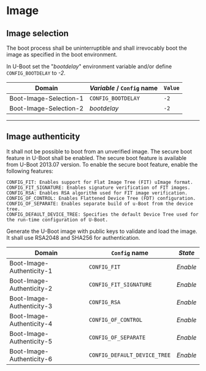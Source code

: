 # Image

## Image selection

The boot process shall be uninterruptible and shall irrevocably boot the image
as specified in the boot environment.

In U-Boot set the "_bootdelay_" environment variable and/or define
`CONFIG_BOOTDELAY` to _-2_.

<!-- section-config -->

Domain                 | _Variable_ / `Config` name | `Value`
---------------------- | -------------------------- | -------
Boot-Image-Selection-1 | `CONFIG_BOOTDELAY`         | `-2`
Boot-Image-Selection-2 | _bootdelay_                | `-2`

<!-- end-section-config -->

--------------------------------------------------------------------------------

## Image authenticity

It shall not be possible to boot from an unverified image. The secure boot
feature in U-Boot shall be enabled. The secure boot feature is available from
U-Boot 2013.07 version. To enable the secure boot feature, enable the following
features:

```
CONFIG_FIT: Enables support for Flat Image Tree (FIT) uImage format.
CONFIG_FIT_SIGNATURE: Enables signature verification of FIT images.
CONFIG_RSA: Enables RSA algorithm used for FIT image verification.
CONFIG_OF_CONTROL: Enables Flattened Device Tree (FDT) configuration.
CONFIG_OF_SEPARATE: Enables separate build of u-Boot from the device tree.
CONFIG_DEFAULT_DEVICE_TREE: Specifies the default Device Tree used for the run-time configuration of U-Boot.
```

Generate the U-Boot image with public keys to validate and load the image. It
shall use RSA2048 and SHA256 for authentication.

<!-- section-config -->

Domain                    | `Config` name                | _State_
------------------------- | ---------------------------- | --------
Boot-Image-Authenticity-1 | `CONFIG_FIT`                 | _Enable_
Boot-Image-Authenticity-2 | `CONFIG_FIT_SIGNATURE`       | _Enable_
Boot-Image-Authenticity-3 | `CONFIG_RSA`                 | _Enable_
Boot-Image-Authenticity-4 | `CONFIG_OF_CONTROL`          | _Enable_
Boot-Image-Authenticity-5 | `CONFIG_OF_SEPARATE`         | _Enable_
Boot-Image-Authenticity-6 | `CONFIG_DEFAULT_DEVICE_TREE` | _Enable_

<!-- end-section-config -->
